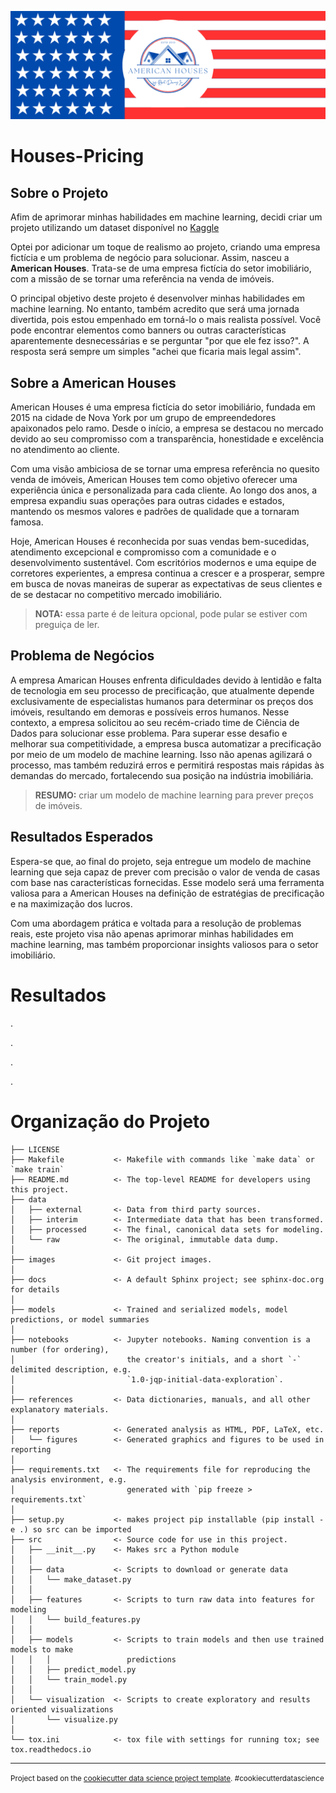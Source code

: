 <p align="center">
  <img src="/images/Banner do Projeto.png" >
</p>

# Houses-Pricing
## Sobre o Projeto
Afim de aprimorar minhas habilidades em machine learning, decidi criar um projeto utilizando um dataset disponível no [Kaggle](https://www.kaggle.com.)

Optei por adicionar um toque de realismo ao projeto, criando uma empresa fictícia e um problema de negócio para solucionar. Assim, nasceu a **American Houses**. Trata-se de uma empresa fictícia do setor imobiliário, com a missão de se tornar uma referência na venda de imóveis.

O principal objetivo deste projeto é desenvolver minhas habilidades em machine learning. No entanto, também acredito que será uma jornada divertida, pois estou empenhado em torná-lo o mais realista possível. Você pode encontrar elementos como banners ou outras características aparentemente desnecessárias e se perguntar "por que ele fez isso?". A resposta será sempre um simples "achei que ficaria mais legal assim".

## Sobre a American Houses
American Houses é uma empresa fictícia do setor imobiliário, fundada em 2015 na cidade de Nova York por um grupo de empreendedores apaixonados pelo ramo. Desde o início, a empresa se destacou no mercado devido ao seu compromisso com a transparência, honestidade e excelência no atendimento ao cliente.

Com uma visão ambiciosa de se tornar uma empresa referência no quesito venda de imóveis, American Houses tem como objetivo oferecer uma experiência única e personalizada para cada cliente. Ao longo dos anos, a empresa expandiu suas operações para outras cidades e estados, mantendo os mesmos valores e padrões de qualidade que a tornaram famosa.

Hoje, American Houses é reconhecida por suas vendas bem-sucedidas, atendimento excepcional e compromisso com a comunidade e o desenvolvimento sustentável. Com escritórios modernos e uma equipe de corretores experientes, a empresa continua a crescer e a prosperar, sempre em busca de novas maneiras de superar as expectativas de seus clientes e de se destacar no competitivo mercado imobiliário.

> **NOTA:** essa parte é de leitura opcional, pode pular se estiver com preguiça de ler.

## Problema de Negócios
A empresa Amarican Houses enfrenta dificuldades devido à lentidão e falta de tecnologia em seu processo de precificação, que atualmente depende exclusivamente de especialistas humanos para determinar os preços dos imóveis, resultando em demoras e possíveis erros humanos. Nesse contexto, a empresa solicitou ao seu recém-criado time de Ciência de Dados para solucionar esse problema. Para superar esse desafio e melhorar sua competitividade, a empresa busca automatizar a precificação por meio de um modelo de machine learning. Isso não apenas agilizará o processo, mas também reduzirá erros e permitirá respostas mais rápidas às demandas do mercado, fortalecendo sua posição na indústria imobiliária.

> **RESUMO:** criar um modelo de machine learning para prever preços de imóveis.

## Resultados Esperados
Espera-se que, ao final do projeto, seja entregue um modelo de machine learning que seja capaz de prever com precisão o valor de venda de casas com base nas características fornecidas. Esse modelo será uma ferramenta valiosa para a American Houses na definição de estratégias de precificação e na maximização dos lucros.

Com uma abordagem prática e voltada para a resolução de problemas reais, este projeto visa não apenas aprimorar minhas habilidades em machine learning, mas também proporcionar insights valiosos para o setor imobiliário.

# Resultados
.

.

.

.
# Organização do Projeto


    ├── LICENSE
    ├── Makefile           <- Makefile with commands like `make data` or `make train`
    ├── README.md          <- The top-level README for developers using this project.
    ├── data
    │   ├── external       <- Data from third party sources.
    │   ├── interim        <- Intermediate data that has been transformed.
    │   ├── processed      <- The final, canonical data sets for modeling.
    │   └── raw            <- The original, immutable data dump.
    │
    ├── images             <- Git project images.
    │
    ├── docs               <- A default Sphinx project; see sphinx-doc.org for details
    │
    ├── models             <- Trained and serialized models, model predictions, or model summaries
    │
    ├── notebooks          <- Jupyter notebooks. Naming convention is a number (for ordering),
    │                         the creator's initials, and a short `-` delimited description, e.g.
    │                         `1.0-jqp-initial-data-exploration`.
    │
    ├── references         <- Data dictionaries, manuals, and all other explanatory materials.
    │
    ├── reports            <- Generated analysis as HTML, PDF, LaTeX, etc.
    │   └── figures        <- Generated graphics and figures to be used in reporting
    │
    ├── requirements.txt   <- The requirements file for reproducing the analysis environment, e.g.
    │                         generated with `pip freeze > requirements.txt`
    │
    ├── setup.py           <- makes project pip installable (pip install -e .) so src can be imported
    ├── src                <- Source code for use in this project.
    │   ├── __init__.py    <- Makes src a Python module
    │   │
    │   ├── data           <- Scripts to download or generate data
    │   │   └── make_dataset.py
    │   │
    │   ├── features       <- Scripts to turn raw data into features for modeling
    │   │   └── build_features.py
    │   │
    │   ├── models         <- Scripts to train models and then use trained models to make
    │   │   │                 predictions
    │   │   ├── predict_model.py
    │   │   └── train_model.py
    │   │
    │   └── visualization  <- Scripts to create exploratory and results oriented visualizations
    │       └── visualize.py
    │
    └── tox.ini            <- tox file with settings for running tox; see tox.readthedocs.io


--------

<p><small>Project based on the <a target="_blank" href="https://drivendata.github.io/cookiecutter-data-science/">cookiecutter data science project template</a>. #cookiecutterdatascience</small></p>

